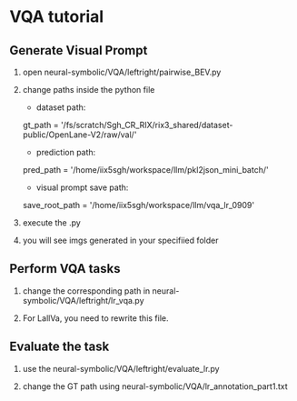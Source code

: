 # VQA tutorial

## Generate Visual Prompt

1. open neural-symbolic/VQA/leftright/pairwise_BEV.py

2. change paths inside the python file

    - dataset path:

    gt_path = '/fs/scratch/Sgh_CR_RIX/rix3_shared/dataset-public/OpenLane-V2/raw/val/'

    - prediction path:

    pred_path = '/home/iix5sgh/workspace/llm/pkl2json_mini_batch/'

    - visual prompt save path:

    save_root_path = '/home/iix5sgh/workspace/llm/vqa_lr_0909'

3. execute the .py

4. you will see imgs generated in your specifiied folder

## Perform VQA tasks

1. change the corresponding path in neural-symbolic/VQA/leftright/lr_vqa.py

2. For LallVa, you need to rewrite this file.

## Evaluate the task

1. use the neural-symbolic/VQA/leftright/evaluate_lr.py

2. change the GT path using neural-symbolic/VQA/lr_annotation_part1.txt